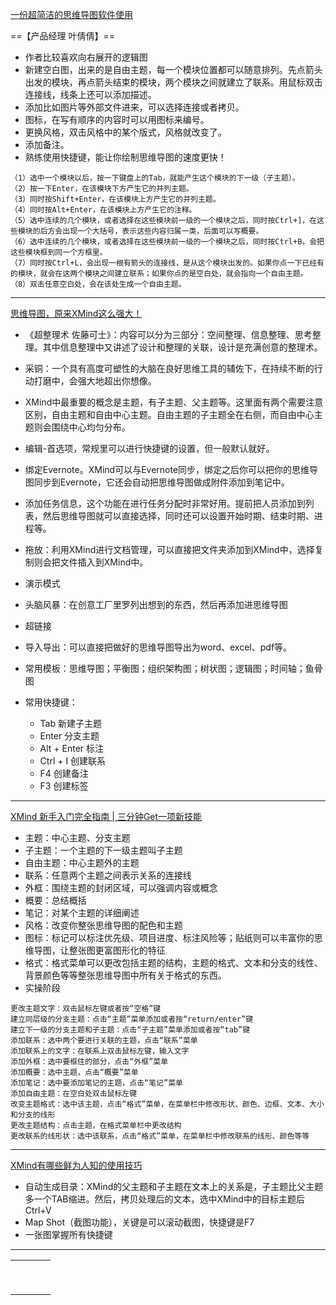 [一份超简洁的思维导图软件使用](https://zhuanlan.zhihu.com/p/32974162)

==【产品经理	叶倩倩】==

- 作者比较喜欢向右展开的逻辑图
- 新建空白图，出来的是自由主题，每一个模块位置都可以随意排列。先点箭头出发的模块，再点箭头结束的模块，两个模块之间就建立了联系。用鼠标双击连接线，线条上还可以添加描述。
- 添加比如图片等外部文件进来，可以选择连接或者拷贝。
- 图标，在写有顺序的内容时可以用图标来编号。
- 更换风格，双击风格中的某个版式，风格就改变了。
- 添加备注。
- 熟练使用快捷键，能让你绘制思维导图的速度更快！

```
（1）选中一个模块以后，按一下键盘上的Tab，就能产生这个模块的下一级（子主题）。
（2）按一下Enter，在该模块下方产生它的并列主题。
（3）同时按Shift+Enter，在该模块上方产生它的并列主题。
（4）同时按Alt+Enter，在该模块上方产生它的注释。
（5）选中连续的几个模块，或者选择在这些模块前一级的一个模块之后，同时按Ctrl+]，在这些模块的后方会出现一个大括号，表示这些内容归属一类，后面可以写概要。
（6）选中连续的几个模块，或者选择在这些模块前一级的一个模块之后，同时按Ctrl+B，会把这些模块框到同一个方框里。
（7）同时按Ctrl+L，会出现一根有箭头的连接线，是从这个模块出发的。如果你点一下已经有的模块，就会在这两个模块之间建立联系；如果你点的是空白处，就会指向一个自由主题。
（8）双击任意空白处，会在该处生成一个自由主题。
```



___

[思维导图，原来XMind这么强大！](https://zhuanlan.zhihu.com/p/22121053)

- 《超整理术 佐藤可士》：内容可以分为三部分：空间整理、信息整理、思考整理。其中信息整理中又讲述了设计和整理的关联，设计是充满创意的整理术。
- 采铜：一个具有高度可塑性的大脑在良好思维工具的辅佐下，在持续不断的行动打磨中，会强大地超出你想像。
- XMind中最重要的概念是主题，有子主题、父主题等。这里面有两个需要注意区别，自由主题和自由中心主题。自由主题的子主题全在右侧，而自由中心主题则会围绕中心均匀分布。
- 编辑-首选项，常规里可以进行快捷键的设置，但一般默认就好。
- 绑定Evernote。XMind可以与Evernote同步，绑定之后你可以把你的思维导图同步到Evernote，它还会自动把思维导图做成附件添加到笔记中。
- 添加任务信息，这个功能在进行任务分配时非常好用。提前把人员添加到列表，然后思维导图就可以直接选择，同时还可以设置开始时期、结束时期、进程等。
- 拖放：利用XMind进行文档管理，可以直接把文件夹添加到XMind中，选择复制则会把文件插入到XMind中。
- 演示模式
- 头脑风暴：在创意工厂里罗列出想到的东西，然后再添加进思维导图
- 超链接
- 导入导出：可以直接把做好的思维导图导出为word、excel、pdf等。
- 常用模板：思维导图；平衡图；组织架构图；树状图；逻辑图；时间轴；鱼骨图

- 常用快捷键：
  - Tab 新建子主题
  - Enter 分支主题
  - Alt + Enter 标注
  - Ctrl + I 创建联系
  - F4 创建备注
  - F3 创建标签

___

[XMind 新手入门完全指南 | 三分钟Get一项新技能](https://zhuanlan.zhihu.com/p/31757959)

- 主题：中心主题、分支主题
- 子主题：一个主题的下一级主题叫子主题
- 自由主题：中心主题外的主题
- 联系：任意两个主题之间表示关系的连接线
- 外框：围绕主题的封闭区域，可以强调内容或概念
- 概要：总结概括
- 笔记：对某个主题的详细阐述
- 风格：改变你整张思维导图的配色和主题
- 图标：标记可以标注优先级、项目进度、标注风险等；贴纸则可以丰富你的思维导图，让整张图更富图形化的特征
- 格式：格式菜单可以更改包括主题的结构，主题的格式、文本和分支的线性、背景颜色等等整张思维导图中所有关于格式的东西。
- 实操阶段

```
更改主题文字：双击鼠标左键或者按“空格”键
建立同层级的分支主题：点击“主题”菜单添加或者按“return/enter”键
建立下一级的分支主题和子主题：点击“子主题”菜单添加或者按“tab”键
添加联系：选中两个要进行关联的主题，点击“联系”菜单
添加联系上的文字：在联系上双击鼠标左键，输入文字
添加外框：选中要框住的部分，点击“外框”菜单
添加概要：选中主题，点击“概要”菜单
添加笔记：选中要添加笔记的主题，点击“笔记”菜单
添加自由主题：在空白处双击鼠标左键
改变主题格式：选中该主题，点击“格式”菜单，在菜单栏中修改形状、颜色、边框、文本、大小和分支的线形
更改主题结构：点击主题，在格式菜单栏中更改结构
更改联系的线形状：选中该联系，点击“格式”菜单，在菜单栏中修改联系的线形、颜色等等
```



___

[XMind有哪些鲜为人知的使用技巧](https://www.zhihu.com/question/26749837)

- 自动生成目录：XMind的父主题和子主题在文本上的关系是，子主题比父主题多一个TAB缩进。然后，拷贝处理后的文本，选中XMind中的目标主题后Ctrl+V
- Map Shot（截图功能），关键是可以滚动截图，快捷键是F7
- 一张图掌握所有快捷键

___

|      |      |      |      |
| ---- | ---- | ---- | ---- |
|      |      |      |      |
|      |      |      |      |
|      |      |      |      |
|      |      |      |      |
|      |      |      |      |
|      |      |      |      |
|      |      |      |      |
|      |      |      |      |
|      |      |      |      |

